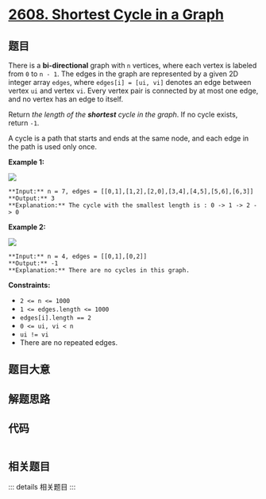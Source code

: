 # [2608. Shortest Cycle in a Graph](https://leetcode.com/problems/shortest-cycle-in-a-graph)

## 题目

There is a **bi-directional** graph with `n` vertices, where each vertex is
labeled from `0` to `n - 1`. The edges in the graph are represented by a given
2D integer array `edges`, where `edges[i] = [ui, vi]` denotes an edge between
vertex `ui` and vertex `vi`. Every vertex pair is connected by at most one
edge, and no vertex has an edge to itself.

Return _the length of the **shortest** cycle in the graph_. If no cycle
exists, return `-1`.

A cycle is a path that starts and ends at the same node, and each edge in the
path is used only once.



**Example 1:**

![](https://assets.leetcode.com/uploads/2023/01/04/cropped.png)

    
    
    **Input:** n = 7, edges = [[0,1],[1,2],[2,0],[3,4],[4,5],[5,6],[6,3]]
    **Output:** 3
    **Explanation:** The cycle with the smallest length is : 0 -> 1 -> 2 -> 0 
    

**Example 2:**

![](https://assets.leetcode.com/uploads/2023/01/04/croppedagin.png)

    
    
    **Input:** n = 4, edges = [[0,1],[0,2]]
    **Output:** -1
    **Explanation:** There are no cycles in this graph.
    



**Constraints:**

  * `2 <= n <= 1000`
  * `1 <= edges.length <= 1000`
  * `edges[i].length == 2`
  * `0 <= ui, vi < n`
  * `ui != vi`
  * There are no repeated edges.


## 题目大意

## 解题思路

## 代码

```javascript

```

## 相关题目

::: details 相关题目
:::
